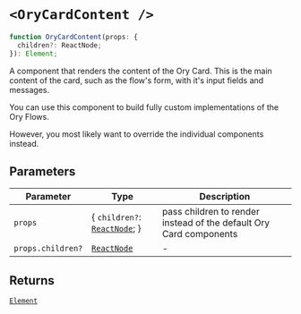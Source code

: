 # `<OryCardContent />`

```ts
function OryCardContent(props: {
  children?: ReactNode;
}): Element;
```

A component that renders the content of the Ory Card.
This is the main content of the card, such as the flow's form, with it's input fields and messages.

You can use this component to build fully custom implementations of the Ory Flows.

However, you most likely want to override the individual components instead.

## Parameters

| Parameter | Type | Description |
| ------ | ------ | ------ |
| `props` | \{ `children?`: [`ReactNode`](https://github.com/DefinitelyTyped/DefinitelyTyped/blob/9519439d51f51f794efa1b5865d3a9224c337bfd/types/react/index.d.ts#L485); \} | pass children to render instead of the default Ory Card components |
| `props.children?` | [`ReactNode`](https://github.com/DefinitelyTyped/DefinitelyTyped/blob/9519439d51f51f794efa1b5865d3a9224c337bfd/types/react/index.d.ts#L485) | - |

## Returns

[`Element`](https://github.com/DefinitelyTyped/DefinitelyTyped/blob/9519439d51f51f794efa1b5865d3a9224c337bfd/types/react/jsx-runtime.d.ts#L6)
